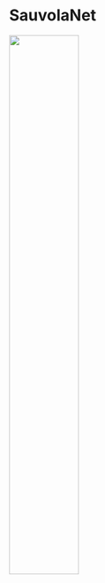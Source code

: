 # SauvolaNet
<img src="https://www.um.edu.mo/wp-content/uploads/2020/09/UM-Logo_V-Black-1024x813.png" width="50%">
